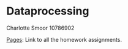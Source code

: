 # Dataprocessing
Charlotte Smoor 
10786902

[Pages](http(s)://<CharloteSmoor>.github.io/<Dataprocessing>): Link to all the homework assignments.
